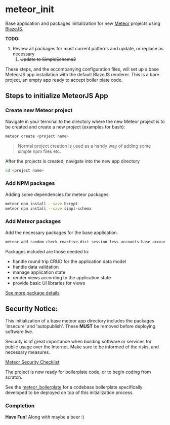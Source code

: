 # meteor_init

Base application and packages initialization for new [Meteor](https://www.meteor.com/) projects using [BlazeJS](http://blazejs.org/).

**TODO:**
1. Review all packages for most current patterns and update, or replace as necessary
	1. ~~Update to SimpleSchema2~~

These steps, and the accompanying configuration files, will set up a base MeteorJS app installation with the default BlazeJS renderer. This is a bare project, an empty app ready to accept boiler plate code.

## Steps to initialize MeteorJS App

### Create new Meteor project

Navigate in your terminal to the directory where the new Meteor project is to be created and create a new project (examples for bash):

```bash
meteor create <project name>
```
> Normal project creation is used as a handy way of adding some simple npm files etc.

After the projects is created, navigate into the new app directory

```bash
cd <project name>
```

### Add NPM packages

Adding some dependencies for meteor packages.

```bash
meteor npm install --save bcrypt
meteor npm install --save simpl-schema
```

### Add Meteor packages

Add the necessary packages for the base application.

```bash
meteor add random check reactive-dict session less accounts-base accounts-password alanning:roles aldeed:collection2-core aldeed:autoform aldeed:autoform-bs-datepicker aldeed:template-extension kadira:flow-router kadira:blaze-layout arillo:flow-router-helpers gwendall:body-events msavin:mongol twbs:bootstrap
```

Packages included are those needed to:

* handle round trip CRUD for the application data model
* handle data validation 
* manage application state
* render views according to the application state
* provide basic UI libraries for views

[See more package details](../master/packages.md)

## Security Notice:

This initialization of a base meteor app directory includes the packages 'insecure' and 'autopublish'. These **MUST** be removed before deploying software live.

Security is of great importance when building software or services for public usage over the Internet. Make sure to be informed of the risks, and necessary measures.

[Meteor Security Checklist](https://meteorjs.club/MeteorSecurityChecklist.pdf?__s=qmhqtnitpz5xzsmztn8g)

The project is now ready for boilerplate code, or to begin coding from scratch.

See the [meteor_boilerplate](https://github.com/robertdavid010/meteor_boilerplate) for a codebase boilerplate specifically developed to be deployed on top of this initialization process.

### Completion

**Have Fun!** Along with maybe a beer :)
